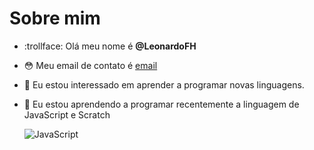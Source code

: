 # Sobre mim
- :trollface: Olá meu nome é **@LeonardoFH**
- :flushed: Meu email de contato é [email](leonardo.honorio@escola.pr.gov.br)
- 👀 Eu estou interessado em aprender a programar novas linguagens.
- 🌱 Eu estou aprendendo a programar recentemente a linguagem de JavaScript e Scratch

  ![JavaScript](https://img.shields.io/badge/javascript-%23323330.svg?style=for-the-badge&logo=javascript&logoColor=%23F7DF1E)



